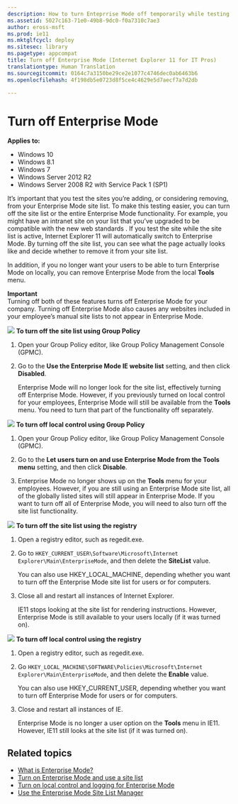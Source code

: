```yaml
---
description: How to turn Enteprrise Mode off temporarily while testing websites and how to turn it off completely if you no longer want to to use it.
ms.assetid: 5027c163-71e0-49b8-9dc0-f0a7310c7ae3
author: eross-msft
ms.prod: ie11
ms.mktglfcycl: deploy
ms.sitesec: library
ms.pagetype: appcompat
title: Turn off Enterprise Mode (Internet Explorer 11 for IT Pros)
translationtype: Human Translation
ms.sourcegitcommit: 0164c7a3150be29ce2e1077c4746dec0ab6463b6
ms.openlocfilehash: 4f198db5e0723d8f5ce4c4629e5d7aecf7a7d2db

---
```


# Turn off Enterprise Mode

**Applies to:**

-   Windows 10
-   Windows 8.1
-   Windows 7
-   Windows Server 2012 R2
-   Windows Server 2008 R2 with Service Pack 1 (SP1)

It’s important that you test the sites you’re adding, or considering removing, from your Enterprise Mode site list. To make this testing easier, you can turn off the site list or the entire Enterprise Mode functionality. For example, you might have an intranet site on your list that you’ve upgraded to be compatible with the new web standards . If you test the site while the site list is active, Internet Explorer 11 will automatically switch to Enterprise Mode. By turning off the site list, you can see what the page actually looks like and decide whether to remove it from your site list.

In addition, if you no longer want your users to be able to turn Enterprise Mode on locally, you can remove Enterprise Mode from the local **Tools** menu.

**Important**<br>
Turning off both of these features turns off Enterprise Mode for your company. Turning off Enterprise Mode also causes any websites included in your employee’s manual site lists to not appear in Enterprise Mode.

  ![](images/wedge.gif) **To turn off the site list using Group Policy**

1.  Open your Group Policy editor, like Group Policy Management Console (GPMC).

2.  Go to the **Use the Enterprise Mode IE website list** setting, and then click **Disabled**.<p>
Enterprise Mode will no longer look for the site list, effectively turning off Enterprise Mode. However, if you previously turned on local control for your employees, Enterprise Mode will still be available from the **Tools** menu. You need to turn that part of the functionality off separately.

 ![](images/wedge.gif) **To turn off local control using Group Policy**

1.  Open your Group Policy editor, like Group Policy Management Console (GPMC).

2.  Go to the **Let users turn on and use Enterprise Mode from the Tools menu** setting, and then click **Disable**.

3.  Enterprise Mode no longer shows up on the **Tools** menu for your employees. However, if you are still using an Enterprise Mode site list, all of the globally listed sites will still appear in Enterprise Mode. If you want to turn off all of Enterprise Mode, you will need to also turn off the site list functionality.

 ![](images/wedge.gif) **To turn off the site list using the registry**

1.  Open a registry editor, such as regedit.exe.

2.  Go to `HKEY_CURRENT_USER\Software\Microsoft\Internet Explorer\Main\EnterpriseMode`, and then delete the **SiteList** value.<p>
You can also use HKEY_LOCAL_MACHINE, depending whether you want to turn off the Enterprise Mode site list for users or for computers.

3.  Close all and restart all instances of Internet Explorer.<p>
IE11 stops looking at the site list for rendering instructions. However, Enterprise Mode is still available to your users locally (if it was turned on).

 ![](images/wedge.gif) **To turn off local control using the registry**

1.  Open a registry editor, such as regedit.exe.

2.  Go `HKEY_LOCAL_MACHINE\SOFTWARE\Policies\Microsoft\Internet Explorer\Main\EnterpriseMode`, and then delete the **Enable** value.<p>
You can also use HKEY_CURRENT_USER, depending whether you want to turn off Enterprise Mode for users or for computers.

3.  Close and restart all instances of IE.<p>
Enterprise Mode is no longer a user option on the **Tools** menu in IE11. However, IE11 still looks at the site list (if it was turned on).

## Related topics
- [What is Enterprise Mode?](what-is-enterprise-mode.md)
- [Turn on Enterprise Mode and use a site list](turn-on-enterprise-mode-and-use-a-site-list.md)
- [Turn on local control and logging for Enterprise Mode](turn-on-local-control-and-logging-for-enterprise-mode.md)
- [Use the Enterprise Mode Site List Manager](use-the-enterprise-mode-site-list-manager.md)
 

 






<!--HONumber=Jun16_HO4-->


